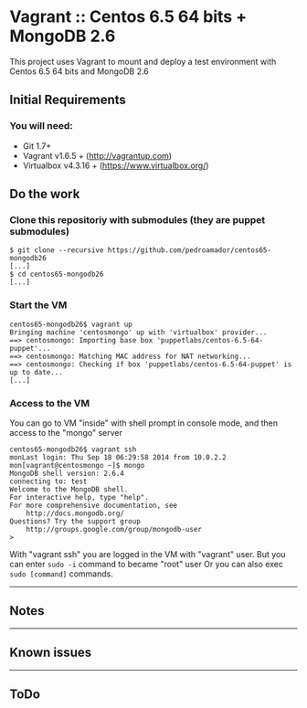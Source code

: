 # Vagrant :: Centos 6.5 64 bits + MongoDB 2.6

This project uses Vagrant to mount and deploy a test environment with Centos 6.5 64 bits and MongoDB 2.6

## Initial Requirements

### You will need:

  * Git 1.7+
  * Vagrant v1.6.5 + (http://vagrantup.com)
  * Virtualbox v4.3.16 + (https://www.virtualbox.org/)

## Do the work

### Clone this repositoriy with submodules (they are puppet submodules)

    $ git clone --recursive https://github.com/pedroamador/centos65-mongodb26
    [...]
    $ cd centos65-mongodb26
    [...]

### Start the VM

    centos65-mongodb26$ vagrant up
    Bringing machine 'centosmongo' up with 'virtualbox' provider...
    ==> centosmongo: Importing base box 'puppetlabs/centos-6.5-64-puppet'...
    ==> centosmongo: Matching MAC address for NAT networking...
    ==> centosmongo: Checking if box 'puppetlabs/centos-6.5-64-puppet' is up to date...
    [...]

### Access to the VM

You can go to VM "inside" with shell prompt in console mode, and then access to the "mongo" server

    centos65-mongodb26$ vagrant ssh
    monLast login: Thu Sep 18 06:29:58 2014 from 10.0.2.2
    mon[vagrant@centosmongo ~]$ mongo
    MongoDB shell version: 2.6.4
    connecting to: test
    Welcome to the MongoDB shell.
    For interactive help, type "help".
    For more comprehensive documentation, see
	    http://docs.mongodb.org/
    Questions? Try the support group
	    http://groups.google.com/group/mongodb-user
    > 

With "vagrant ssh" you are logged in the VM with "vagrant" user. 
But you can enter `sudo -i` command to became "root" user
Or you can also exec `sudo [command]` commands.

---

## Notes

---

## Known issues

---

## ToDo


